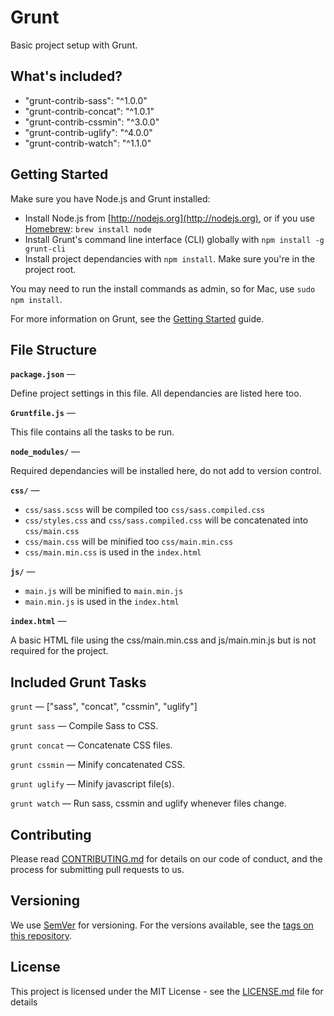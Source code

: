 # Grunt

Basic project setup with Grunt.

## What's included?

- "grunt-contrib-sass": "^1.0.0"
- "grunt-contrib-concat": "^1.0.1"
- "grunt-contrib-cssmin": "^3.0.0"
- "grunt-contrib-uglify": "^4.0.0"
- "grunt-contrib-watch": "^1.1.0"
    
## Getting Started

Make sure you have Node.js and Grunt installed:

- Install Node.js from [http://nodejs.org](http://nodejs.org), or if you use [Homebrew](http://brew.sh/): `brew install node`
- Install Grunt's command line interface (CLI) globally with `npm install -g grunt-cli`
- Install project dependancies with `npm install`. Make sure you're in the project root.

You may need to run the install commands as admin, so for Mac, use `sudo npm install`.

For more information on Grunt, see the [Getting Started](http://gruntjs.com/getting-started) guide.

## File Structure

**`package.json`** —

Define project settings in this file. All dependancies are listed here too.

**`Gruntfile.js`** —

This file contains all the tasks to be run.

**`node_modules/`** —

Required dependancies will be installed here, do not add to version control.

**`css/`** —

- `css/sass.scss` will be compiled too `css/sass.compiled.css`
- `css/styles.css` and `css/sass.compiled.css` will be concatenated into `css/main.css`
- `css/main.css` will be minified too `css/main.min.css` 
- `css/main.min.css` is used in the `index.html`

**`js/`** —

- `main.js` will be  minified to `main.min.js`
- `main.min.js` is used in the `index.html`

**`index.html`** —

A basic HTML file using the css/main.min.css and js/main.min.js but is not required for the project.

## Included Grunt Tasks

`grunt` — ["sass", "concat", "cssmin", "uglify"]

`grunt sass` — Compile Sass to CSS.

`grunt concat` — Concatenate CSS files.

`grunt cssmin` — Minify concatenated CSS.

`grunt uglify` — Minify javascript file(s).

`grunt watch` — Run sass, cssmin and uglify whenever files change.

## Contributing

Please read [CONTRIBUTING.md](https://gist.github.com/PurpleBooth/b24679402957c63ec426) for details on our code of conduct, and the process for submitting pull requests to us.

## Versioning

We use [SemVer](http://semver.org/) for versioning. For the versions available, see the [tags on this repository](https://github.com/your/project/tags). 

## License

This project is licensed under the MIT License - see the [LICENSE.md](LICENSE.md) file for details

